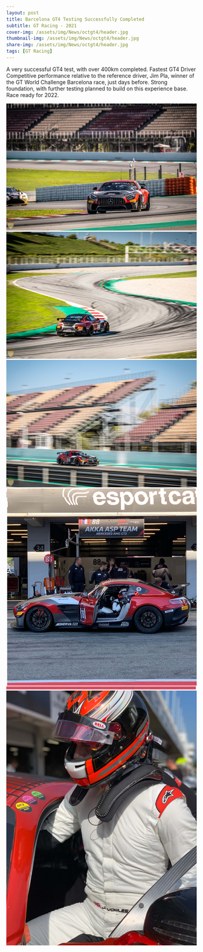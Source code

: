 ```yaml
---
layout: post
title: Barcelona GT4 Testing Successfully Completed
subtitle: GT Racing - 2021
cover-img: /assets/img/News/octgt4/header.jpg
thumbnail-img: /assets/img/News/octgt4/header.jpg
share-img: /assets/img/News/octgt4/header.jpg
tags: [GT Racing]
---
```


A very successful GT4 test, with over 400km completed.
Fastest GT4 Driver
Competitive performance relative to the reference driver, Jim Pla, winner of the GT World Challenge Barcelona race, just days before.
Strong foundation, with further testing planned to build on this experience base.
Race ready for 2022.

<section id="post-photos">
  <img src="/assets/img/News/octgt4/ontrack1.jpg" alt="Barcelona GT4">
  <img src="/assets/img/News/octgt4/ontrack2.jpg" alt="Barcelona GT4">
  <img src="/assets/img/News/octgt4/ontrack3.jpg" alt="Barcelona GT4">
  <img src="/assets/img/News/octgt4/pitlane1.jpg" alt="Barcelona GT4">
  <img src="/assets/img/News/octgt4/pitlane2.jpg" alt="Barcelona GT4">
</section>
